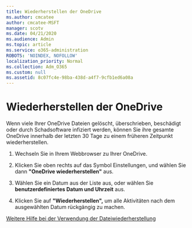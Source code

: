 ```yaml
---
title: Wiederherstellen der OneDrive
ms.author: cmcatee
author: cmcatee-MSFT
manager: scotv
ms.date: 04/21/2020
ms.audience: Admin
ms.topic: article
ms.service: o365-administration
ROBOTS: 'NOINDEX, NOFOLLOW'
localization_priority: Normal
ms.collection: Adm_O365
ms.custom: null
ms.assetid: 8c07fc4e-98ba-438d-a4f7-9cfb1ed6a08a
---
```


# <a name="restore-your-onedrive"></a>Wiederherstellen der OneDrive

Wenn viele Ihrer OneDrive Dateien gelöscht, überschrieben, beschädigt oder durch Schadsoftware infiziert werden, können Sie ihre gesamte OneDrive innerhalb der letzten 30 Tage zu einem früheren Zeitpunkt wiederherstellen.
  
1. Wechseln Sie in Ihrem Webbrowser zu Ihrer OneDrive.
    
2. Klicken Sie oben rechts auf das Symbol Einstellungen, und wählen Sie dann **"OneDrive wiederherstellen"** aus.
    
3. Wählen Sie ein Datum aus der Liste aus, oder wählen Sie **benutzerdefiniertes Datum und Uhrzeit** aus.
    
4. Klicken Sie auf **"Wiederherstellen",** um alle Aktivitäten nach dem ausgewählten Datum rückgängig zu machen. 
    
[Weitere Hilfe bei der Verwendung der Dateiwiederherstellung](https://go.microsoft.com/fwlink/?linkid=872874)
  

